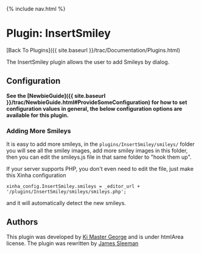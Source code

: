 {% include nav.html %}

# Plugin: InsertSmiley

[Back To Plugins]({{ site.baseurl }}/trac/Documentation/Plugins.html)

The InsertSmiley plugin allows the user to add Smileys by dialog.

## Configuration

**See the [NewbieGuide]({{ site.baseurl }}/trac/NewbieGuide.html#ProvideSomeConfiguration) for how to set configuration values in general, the below configuration options are available for this plugin.**

### Adding More Smileys

It is easy to add more smileys, in the `plugins/InsertSmiley/smileys/` folder you will see all the smiley images, add more smiley images in this folder, then you can edit the smileys.js file in that same folder to "hook them up".

If your server supports PHP, you don't even need to edit the file, just make this Xinha configuration


```
xinha_config.InsertSmiley.smileys = _editor_url + '/plugins/InsertSmiley/smileys/smileys.php'; 
```

and it will automatically detect the new smileys.


## Authors
This plugin was developed by [Ki Master George](http://kimastergeorge.i4host.com/) and is under htmlArea license.
The plugin was rewritten by [James Sleeman](http://www.gogo.co.nz/)
